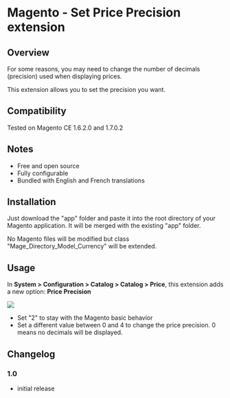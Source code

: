 # Magento - Set Price Precision extension

## Overview
For some reasons, you may need to change the number of decimals (precision) used when displaying prices.

This extension allows you to set the precision you want.

## Compatibility
Tested on Magento CE 1.6.2.0 and 1.7.0.2

## Notes
* Free and open source
* Fully configurable
* Bundled with English and French translations

## Installation
Just download the "app" folder and paste it into the root directory of your Magento application. It will be merged with the existing "app" folder.

No Magento files will be modified but class "Mage_Directory_Model_Currency" will be extended.

## Usage
In __System > Configuration > Catalog > Catalog > Price__, this extension adds a new option: __Price Precision__

![](http://2.bp.blogspot.com/-4lObp8MYMhE/UIFNsM6d5ZI/AAAAAAAALM8/_5qEZsH0Q4k/s1600/precision.png)
* Set "2" to stay with the Magento basic behavior
* Set a different value between 0 and 4 to change the price precision. 0 means no decimals will be displayed.

## Changelog
### 1.0
* initial release
